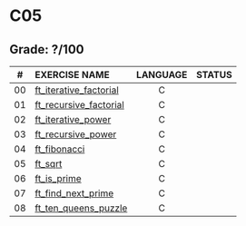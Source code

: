 # C05

## Grade: ?/100

|#	|EXERCISE NAME	                      |LANGUAGE	|STATUS		
|:-:|:--								                  |:-:		  |--:			
|00 |[ft_iterative_factorial](./ex00)     |C        |
|01 |[ft_recursive_factorial](./ex01)     |C        |
|02 |[ft_iterative_power](./ex02)         |C        |
|03 |[ft_recursive_power](./ex03)         |C        |
|04 |[ft_fibonacci](./ex04)               |C        |
|05 |[ft_sqrt](./ex05)                    |C        |
|06 |[ft_is_prime](./ex06)                |C        |
|07 |[ft_find_next_prime](./ex07)         |C        |
|08 |[ft_ten_queens_puzzle](./ex08)       |C        |
